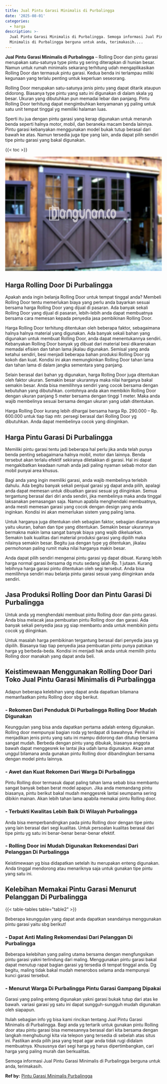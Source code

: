 ```yaml
---
title: Jual Pintu Garasi Minimalis di Purbalingga
date: '2025-08-01'
categories:
  - harga
description: >-
  Jual Pintu Garasi Minimalis di Purbalingga. Semoga informasi Jual Pintu Garasi
  Minimalis di Purbalingga berguna untuk anda, terimakasih....
---
```


**Jual Pintu Garasi Minimalis di Purbalingga** – Rolling Door dan pintu garasi merupakan satu-satunya type pintu yg sering diterapkan di hunian besar. Namun untuk rumah minimalis sekarang terhitung udah mengaplikasikan Rolling Door dan termasuk pintu garasi. Kedua benda ini terlampau miliki kegunaan yang terlalu penting untuk keperluan seseorang.

Rolling Door merupakan satu-satunya jenis pintu yang dapat ditarik ataupun didorong. Biasanya type pintu yang satu ini digunakan di dalam skala yg besar. Ukuran yang dibutuhkan pun memadai lebar dan panjang. Pintu Rolling Door terhitung dapat mengimbuhkan kenyamanan yg paling untuk satu unit tempat tinggal yg memiliki halaman luas.

Sperti itu jua dengan pintu garasi yang kerap digunakan untuk menaruh benda seperti halnya motor, mobil, dan beraneka macam benda lainnya. Pintu garasi kebanyakan menggunakan model bukak tutup berasal dari bawah ke atas. Namun tersedia juga tipe yang lain, anda dapat pilih sendiri tipe pintu garasi yang bakal digunakan.

{{< toc >}}

![Jual Pintu Garasi Minimalis di Purbalingga](/images/pintu-garasi-03.png)

## Harga Rolling Door Di Purbalingga

Apakah anda ingin belanja Rolling Door untuk tempat tinggal anda? Membeli Rolling Door tentu memerlukan biaya yang perlu anda bayarkan sesuai bersama harga Rolling Door yang dijual di pasaran. Ada banyak sekali Rolling Door yang dijual di pasaran, lebih-lebih anda dapat membuatnya bersama cara memesan kepada penyedia jasa pembikinan Rolling Door.

Harga Rolling Door terhitung ditentukan oleh beberapa faktor, sebagaimana halnya halnya material yang digunakan. Ada banyak sekali bahan yang digunakan untuk membuat Rolling Door, anda dapat menentukannya sendiri. Kebanyakan Rolling Door banyak yg dibuat dari material besi dikarenakan memadai efisien dan tahan lama jikalau digunakan. Semisal yang anda ketahui sendiri, besi menjadi beberapa bahan produksi Rolling Door yg kokoh dan kuat. Kondisi ini akan memungkinkan Rolling Door tahan lama dan tahan lama di dalam jangka sementara yang panjang.

Selain berasal dari bahan yg digunakan, harga Rolling Door juga ditentukan oleh faktor ukuran. Semakin besar ukurannya maka nilai harganya bakal semakin besar. Anda bisa memilihnya sendiri yang cocok bersama dengan kebutuhan yang dibutuhkan. contohnya anda akan membikin Rolling Door dengan ukuran panjang 5 meter bersama dengan tinggi 1 meter. Maka anda wajib membelinya sesuai bersama dengan ukuran yang udah ditentukan.

Harga Rolling Door kurang lebih dihargai bersama harga Rp. 290.000 – Rp. 600.000 untuk tiap tiap mtr. persegi berasal dari Rolling Door yg dibutuhkan. Anda dapat membelinya cocok yang diinginkan.

## Harga Pintu Garasi Di Purbalingga

Memiliki pintu garasi tentu jadi beberapa hal perlu jika anda telah punya benda penting sebagaimana halnya mobil, motor dan lainnya. Benda tersebut akan terlalu efektif sekiranya diletakkan di garasi. Hal ini dapat mengakibatkan keadaan rumah anda jadi paling nyaman sebab motor dan mobil punyai area khusus.

Bagi anda yang ingin memiliki garasi, anda wajib membelinya terlebih dahulu. Ada begitu banyak sekali penjual garasi yg dapat anda pilih, apalagi anda dapat memesan untuk dibuatkan garasi sesuai yg diinginkan. Semua tergantung berasal dari diri anda sendiri, jika membelinya maka anda tinggal laksanakan pemasangan saja. Namun apabila menghendaki membuatnya, anda mesti memesan garasi yang cocok dengan design yang anda inginkan. Kondisi ini akan memerlukan sistem yang paling lama.

Untuk harganya juga ditentukan oleh sebagian faktor, sebagian diantaranya yaitu ukuran, bahan dan tipe yang ditentukan. Semakin besar ukurannya bermakna makin lama sangat banyak biaya yang wajib dikeluarkan. Semakin baik kualitas dari material produksi garasi yang dipilih maka nilainya semakin besar. Begitu jua dengan type yg ditentukan, jikalau permohonan paling rumit maka nilai harganya makin besar.

Anda dapat pilih sendiri mengenai pintu garasi yg dapat dibuat. Kurang lebih harga normal garasi bersama dg mutu sedang ialah Rp. 1 jutaan. Kurang lebihnya harga garasi pintu ditentukan oleh segi tersebut. Anda bisa memilihnya sendiri mau belanja pintu garasi sesuai yang diinginkan anda sendiri.

## Jasa Produksi Rolling Door dan Pintu Garasi Di Purbalingga

Untuk anda yg menghendaki membuat pintu Rolling door dan pintu garasi. Anda bisa melacak jasa pembuatan pintu Rolling door dan garasi. Ada banyak sekali penyedia jasa yg siap membantu anda untuk membikin pintu cocok yg diinginkan.

Untuk masalah harga pembikinan tergantung berasal dari penyedia jasa yg dipilih. Biasanya tiap tiap penyedia jasa pembuatan pintu punya patokan harga yg berbeda-beda. Kondisi ini menjadi hak anda untuk memilih pintu Rolling door manakah yang dapat anda beli.

## Keistimewaan Menggunakan Rolling Door Dari Toko Jual Pintu Garasi Minimalis di Purbalingga

Adapun beberapa kelebihan yang dapat anda dapatkan bilamana memanfaatkan pintu Rolling door sbg berikut.

### \- Rekomen Dari Penduduk Di Purbalingga Rolling Door Mudah Digunakan

Keunggulan yang bisa anda dapatkan pertama adalah enteng digunakan. Rolling door mempunyai bagian roda yg terdapat di bawahnya. Perihal ini menjadikan jenis pintu yang satu ini mampu didorong dan ditutup bersama sangat mudah. Berbeda dengan pintu yang dibukak, biasanya anggota bawah dapat menggesrek ke lantai jika udah lama digunakan. Akan amat unggul bilamana anda gunakan pintu Rolling door dibandingkan bersama dengan model pintu lainnya.

### \- Awet dan Kuat Rekomen Dari Warga Di Purbalingga

Pintu Rolling door termasuk dapat paling tahan lama sebab bisa membantu sangat banyak beban berat model apapun. Jika anda memandang pintu biasanya, pintu berikut bakal mudah menggesrek lantai seumpama sering dibikin mainan. Akan lebih tahan lama apabila memakai pintu Rolling door.

### \- Terbukti Kwalitas Lebih Baik Di Wilayah Purbalingga

Anda bisa memperbandingkan pada pintu Rolling door dengan tipe pintu yang lain berasal dari segi kualitas. Untuk persoalan kualitas berasal dari tipe pintu yg satu ini benar-benar benar-benar efektif.

### \- Rolling Door ini Mudah Digunakan Rekomendasi Dari Pelanggan Di Purbalingga

Keistimewaan yg bisa didapatkan setelah itu merupakan enteng digunakan. Anda tinggal mendorong atau menariknya saja untuk gunakan tipe pintu yang satu ini.

## Kelebihan Memakai Pintu Garasi Menurut Pelanggan Di Purbalingga

{{< table-tables table="table2" >}}

Beberapa keunggulan yang dapat anda dapatkan seandainya menggunakan pintu garasi yaitu sbg berikut!

### \- Dapat Anti Maling Rekomendasi Dari Pelanggan Di Purbalingga

Beberapa kelebihan yang paling utama bersama dengan mengfungsikan pintu garasi yakni terlindung dari maling. Menggunakan pintu garasi bakal dapat menutup rapat bagian garasi yg tersedia di tempat tinggal anda. Dg begitu, maling tidak bakal mudah menerobos selama anda mempunyai kunci garasi tersebut.

### \- Menurut Warga Di Purbalingga Pintu Garasi Gampang Dipakai

Garasi yang paling enteng digunakan yakni garasi bukak tutup dari atas ke bawah. variasi garasi yg satu ini dapat sungguh-sungguh mudah digunakan oleh siapapun.

Itulah sebagian info yg bisa kami rincikan tentang Jual Pintu Garasi Minimalis di Purbalingga. Bagi anda yg tertarik untuk gunakan pintu Rolling door atau pintu garasi bisa memesannya berasal dari kita bersama dengan langkah menghubungi kita via telepon yang tersedia di sebelah atas situs ini. Pastikan anda pilih jasa yang tepat agar anda tidak rugi didalam membuatnya. Khususnya dari segi harga yg harus dipertimbangkan, cari harga yang paling murah dan berkualitas.

Semoga informasi Jual Pintu Garasi Minimalis di Purbalingga berguna untuk anda, terimakasih.

**Ref by:** [Pintu Garasi Minimalis Purbalingga](https://id.wikipedia.org/wiki/Pintu)
